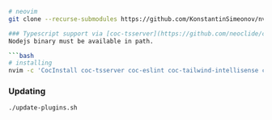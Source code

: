 ```bash
# neovim
git clone --recurse-submodules https://github.com/KonstantinSimeonov/nvimconfig.git ~/.config/nvim

### Typescript support via [coc-tsserver](https://github.com/neoclide/coc-tsserver)
Nodejs binary must be available in path.

```bash
# installing
nvim -c 'CocInstall coc-tsserver coc-eslint coc-tailwind-intellisense coc-css coc-json coc-sh coc-rust-analyzer'
```

### Updating
```bash
./update-plugins.sh
```
